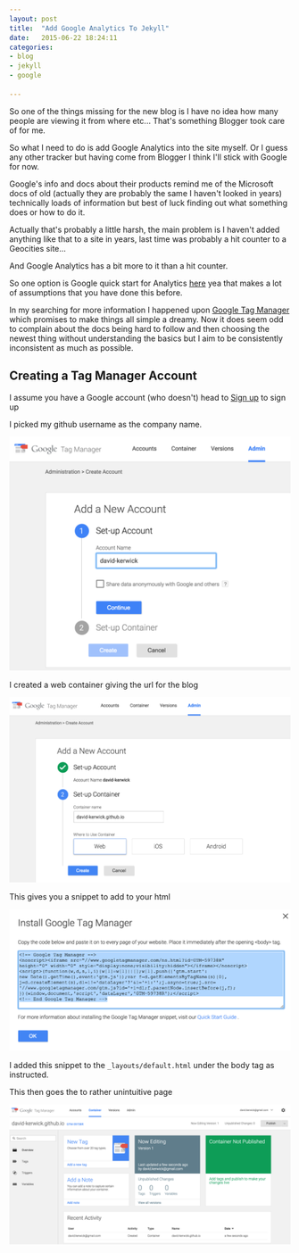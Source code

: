 ```yaml
---
layout: post
title:  "Add Google Analytics To Jekyll"
date:   2015-06-22 18:24:11
categories: 
- blog
- jekyll 
- google

---
```


So one of the things missing for the new blog is I have no idea how many people are viewing it from where etc...
That's something Blogger took care of for me.

So what I need to do is add Google Analytics into the site myself.  Or I guess any other tracker but having come from Blogger I think I'll stick with Google for now.

Google's info and docs about their products remind me of the Microsoft docs of old (actually they are probably the same I haven't looked in years) technically loads of information but best of luck finding out what something does or how to do it.

Actually that's probably a little harsh, the main problem is I haven't added anything like that to a site in years, last time was probably a hit counter to a Geocities site...

And Google Analytics has a bit more to it than a hit counter.

So one option is Google quick start for Analytics [here](https://developers.google.com/analytics/devguides/collection/analyticsjs/) yea that makes a lot of assumptions that you have done this before.

In my searching for more information I happened upon [Google Tag Manager](https://www.google.com/tagmanager/) which promises to make things all simple a dreamy. Now it does seem odd to complain about the docs being hard to follow and then choosing the newest thing without understanding the basics but I aim to be consistently inconsistent as much as possible.

## Creating a Tag Manager Account
I assume you have a Google account (who doesn't) head to [Sign up](https://tagmanager.google.com/) to sign up

I picked my github username as the company name.

![google1](/assets/img/add-google-analytics-to-jekyll/google1.png)

I created a web container giving the url for the blog

![google2](/assets/img/add-google-analytics-to-jekyll/google2.png)

This gives you a snippet to add to your html

![google3](/assets/img/add-google-analytics-to-jekyll/google3.png)


I added this snippet to the `_layouts/default.html` under the body tag as instructed.

This then goes the to rather unintuitive page 

![google4](/assets/img/add-google-analytics-to-jekyll/google4.png)
